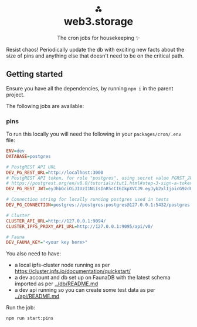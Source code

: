 <h1 align="center">⁂<br/>web3.storage</h1>
<p align="center">The cron jobs for housekeeping ✨</p>

Resist chaos! Periodically update the db with exciting new facts about the size of pins and anything else that doesn't need to be on the critical path.

## Getting started

Ensure you have all the dependencies, by running `npm i` in the parent project.

The following jobs are available:

### pins

To run this locally you will need the following in your `packages/cron/.env` file:

```ini
ENV=dev
DATABASE=postgres

# PostgREST API URL
DEV_PG_REST_URL=http://localhost:3000
# PostgREST API token, for role "postgres", using secret value PGRST_JWT_SECRET from './postgres/docker/docker-compose.yml'
# https://postgrest.org/en/v8.0/tutorials/tut1.html#step-3-sign-a-token
DEV_PG_REST_JWT=eyJhbGciOiJIUzI1NiIsInR5cCI6IkpXVCJ9.eyJyb2xlIjoicG9zdGdyZXMifQ.oM0SXF31Vs1nfwCaDxjlczE237KcNKhTpKEYxMX-jEU

# Connection string for locally running postgres used in tests
DEV_PG_CONNECTION=postgres://postgres:postgres@127.0.0.1:5432/postgres

# Cluster
CLUSTER_API_URL=http://127.0.0.1:9094/
CLUSTER_IPFS_PROXY_API_URL=http://127.0.0.1:9095/api/v0/

# Fauna
DEV_FAUNA_KEY="<your key here>"
```

You also need to have:

- a local ipfs-cluster node running as per https://cluster.ipfs.io/documentation/quickstart/
- a dev account and db set up on FaunaDB with the latest schema imported as per [../db/README.md](../db/README.md)
- a dev api running so you can create some test data as per [../api/README.md](../api/README.md)

Run the job:

```sh
npm run start:pins
```
